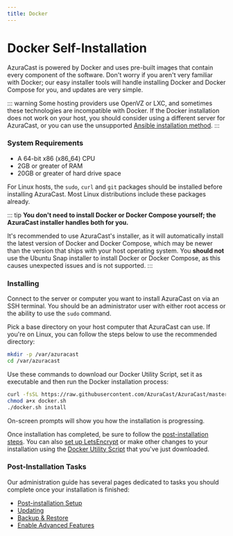 ```yaml
---
title: Docker
---
```


# Docker Self-Installation

AzuraCast is powered by Docker and uses pre-built images that contain every component of the software. Don't worry if you aren't very familiar with Docker; our easy installer tools will handle installing Docker and Docker Compose for you, and updates are very simple.

::: warning
Some hosting providers use OpenVZ or LXC, and sometimes these technologies are incompatible with Docker. If the Docker installation does not work on your host, you should consider using a different server for AzuraCast, or you can use the unsupported [Ansible installation method](./install_ansible.html).
:::

### System Requirements

- A 64-bit x86 (x86_64) CPU
- 2GB or greater of RAM
- 20GB or greater of hard drive space

For Linux hosts, the `sudo`, `curl` and `git` packages should be installed before installing AzuraCast. Most Linux distributions include these packages already.

::: tip
**You don't need to install Docker or Docker Compose yourself; the AzuraCast installer handles both for you.**

It's recommended to use AzuraCast's installer, as it will automatically install the latest version of Docker and Docker Compose, which may be newer than the version that ships with your host operating system. You **should not** use the Ubuntu Snap installer to install Docker or Docker Compose, as this causes unexpected issues and is not supported.
::: 

### Installing

Connect to the server or computer you want to install AzuraCast on via an SSH terminal. You should be an administrator user with either root access or the ability to use the `sudo` command.

Pick a base directory on your host computer that AzuraCast can use. If you're on Linux, you can follow the steps below to use the recommended directory:

```bash
mkdir -p /var/azuracast
cd /var/azuracast
```

Use these commands to download our Docker Utility Script, set it as executable and then run the Docker installation process:

```bash
curl -fsSL https://raw.githubusercontent.com/AzuraCast/AzuraCast/master/docker.sh > docker.sh
chmod a+x docker.sh
./docker.sh install
```

On-screen prompts will show you how the installation is progressing.

Once installation has completed, be sure to follow the [post-installation steps](#post-installation-setup). You can also [set up LetsEncrypt](/developers/docker_sh.html#available-commands) or make other changes to your installation using the [Docker Utility Script](/developers/docker_sh.html#download-the-utility-script) that you've just downloaded.

### Post-Installation Tasks

Our administration guide has several pages dedicated to tasks you should complete once your installation is finished:

- [Post-installation Setup](/administration/system/initial-setup)
- [Updating](/administration/system/updating)
- [Backup & Restore](/administration/system/backup)
- [Enable Advanced Features](/extending/advanced-features)